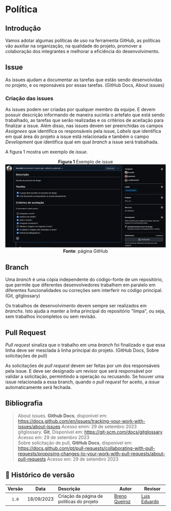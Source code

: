 # Política

## Introdução

Vamos adotar algumas políticas de uso na ferramenta GitHub, as políticas vão auxiliar na organização,
na qualidade do projeto, promover a colaboração dos integrantes e melhorar a eficiência do desenvolvimento.

## Issue

As issues ajudam a documentar as tarefas que estão sendo desenvolvidas no projeto,
e os reponsáveis por essas tarefas. 
(GitHub Docs, About issues)

### Criação das issues

As issues podem ser criadas por qualquer membro da equipe. E devem possuir descrição informando de maneira
sucinta o artefato que está sendo trabalhado, as tarefas que serão realizadas e os critérios de aceitação
para finalizar a issue. Além disso, nas issues devem ser preenchidas os campos *Assignees* que identifica os
responsáveis pela issue, *Labels* que identifica em qual área do projeto a issue está relacionada e também
o campo *Development* que identifica qual em  qual *branch* a issue será trabalhada.

A figura 1 mostra um exemplo de *issue*.

<center>

**Figura 1** Exemplo de issue
![Exemplo de Issue](../assets/politica1.png)
**Fonte**: página GitHub

</center>

## Branch

Uma *branch* é uma cópia independente do código-fonte de um repositório, que permite
que diferentes desenvolvedores trabalhem em paralelo em diferentes funcionalidades
ou correções sem interferir no código principal.
(Git, gitglossary)

Os trabalhos de desenvolvimento devem sempre ser realizados em *branchs*. Isto ajuda
a manter a linha principal do repositório "limpa", ou seja, sem trabalhos incompletos
ou sem revisão.

## Pull Request

*Pull request* sinaliza que o trabalho em uma *branch* foi finalizado e que essa linha deve ser
mesclada à linha principal do projeto.
(GitHub Docs, Sobre solicitações de pull)

As solicitações de *pull request* devem ser feitas por um dos responsáveis pela issue.
E deve ser designado um revisor que será responsável por validar a solicitação, permintindo
a operação ou recusando. Se houver uma issue relacionada a essa branch, quando o *pull request*
for aceito, a *issue* automaticamente será fechada.

## Bibliografia
>About issues. **Github Docs**, disponível em: <https://docs.github.com/en/issues/tracking-your-work-with-issues/about-issues> Acesso emm: 29 de setembro 2023<br/>
> gitglossary. **Git**, Disponível em: <https://git-scm.com/docs/gitglossary> Acesso em: 29 de setembro 2023 <br/>
> Sobre solicitação de pull, **GitHub Docs**, disponível em:
<https://docs.github.com/pt/pull-requests/collaborating-with-pull-requests/proposing-changes-to-your-work-with-pull-requests/about-pull-requests> Acesso em: 29 de setembro 2023<br/>

## 📑 Histórico de versão

| Versão| Data      | Descrição | Autor | Revisor       |
| :-:   | :-:       | :--       | --    | --            |
| `1.0`   |18/09/2023 |Criação da página de políticas do projeto | [Breno Queiroz](https://github.com/brenob6) | [Luis Eduardo](https://github.com/LuisMiranda10) |
